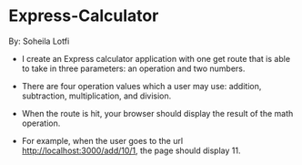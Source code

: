 # Express-Calculator

By:
Soheila Lotfi


* I create an Express calculator application with one get route that is able to take in three parameters: an operation and two numbers.

* There are four operation values which a user may use: addition, subtraction, multiplication, and division.

* When the route is hit, your browser should display the result of the math operation.

* For example, when the user goes to the url <http://localhost:3000/add/10/1>, the page should display 11.
